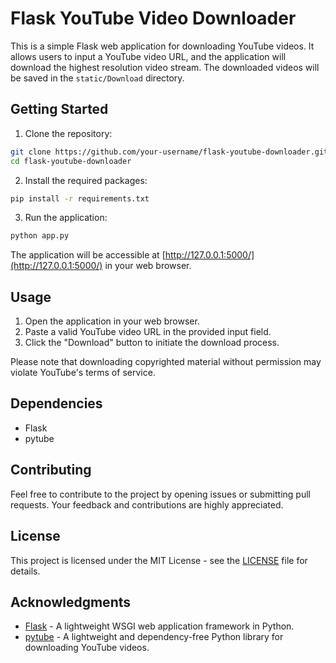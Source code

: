 # Flask YouTube Video Downloader

This is a simple Flask web application for downloading YouTube videos. It allows users to input a YouTube video URL, and the application will download the highest resolution video stream. The downloaded videos will be saved in the `static/Download` directory.

## Getting Started

1. Clone the repository:

```bash
git clone https://github.com/your-username/flask-youtube-downloader.git
cd flask-youtube-downloader
```

2. Install the required packages:

```bash
pip install -r requirements.txt
```

3. Run the application:

```bash
python app.py
```

The application will be accessible at [http://127.0.0.1:5000/](http://127.0.0.1:5000/) in your web browser.

## Usage

1. Open the application in your web browser.
2. Paste a valid YouTube video URL in the provided input field.
3. Click the "Download" button to initiate the download process.

Please note that downloading copyrighted material without permission may violate YouTube's terms of service.

## Dependencies

- Flask
- pytube

## Contributing

Feel free to contribute to the project by opening issues or submitting pull requests. Your feedback and contributions are highly appreciated.

## License

This project is licensed under the MIT License - see the [LICENSE](LICENSE) file for details.

## Acknowledgments

- [Flask](https://flask.palletsprojects.com/) - A lightweight WSGI web application framework in Python.
- [pytube](https://github.com/pytube/pytube) - A lightweight and dependency-free Python library for downloading YouTube videos.
